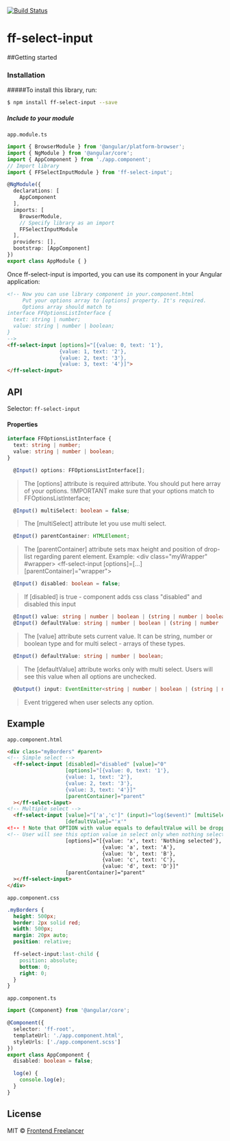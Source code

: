 [![Build Status](https://travis-ci.org/frontendfreelancerdk/ff-select-input.svg?branch=master)](https://travis-ci.org/frontendfreelancerdk/ff-select-input)

# ff-select-input

##Getting started

### Installation

#####To install this library, run:

```bash
$ npm install ff-select-input --save
```

##### Include to your module
 `app.module.ts`

```typescript
import { BrowserModule } from '@angular/platform-browser';
import { NgModule } from '@angular/core';
import { AppComponent } from './app.component';
// Import library
import { FFSelectInputModule } from 'ff-select-input';

@NgModule({
  declarations: [
    AppComponent
  ],
  imports: [
    BrowserModule,
    // Specify library as an import
    FFSelectInputModule
  ],
  providers: [],
  bootstrap: [AppComponent]
})
export class AppModule { }
```

Once ff-select-input is imported, you can use its component in your Angular application:

```html
<!-- Now you can use library component in your.component.html
     Put your options array to [options] property. It's required.   
     Options array should match to 
interface FFOptionsListInterface {
  text: string | number;
  value: string | number | boolean;
} 
-->
<ff-select-input [options]="[{value: 0, text: '1'},
                 {value: 1, text: '2'},
                 {value: 2, text: '3'},
                 {value: 3, text: '4'}]">
</ff-select-input>
```

## API

Selector: `ff-select-input`  

#### Properties


```typescript
interface FFOptionsListInterface {
  text: string | number;
  value: string | number | boolean;
}

  @Input() options: FFOptionsListInterface[];
```
>  The [options] attribute is required attribute. You should put here array of your options. 
> !IMPORTANT make sure that your options match to FFOptionsListInterface;

```typescript
  @Input() multiSelect: boolean = false;
```
> The [multiSelect] attribute let you use multi select.

```typescript
  @Input() parentContainer: HTMLElement;
```
>  The [parentContainer] attribute sets max height and position of drop-list regarding parent element.
>Example: <div class="myWrapper" #wrapper>
>           <ff-select-input [options]=[...] [parentContainer]="wrapper">
>         </ff-select-input>

```typescript
  @Input() disabled: boolean = false;
```
>  If [disabled] is true - component adds css class "disabled" and disabled this input

```typescript
  @Input() value: string | number | boolean | (string | number | boolean)[];
  @Input() defaultValue: string | number | boolean | (string | number | boolean)[];
```
> The [value] attribute sets current value. 
> It can be string, number or boolean type and for multi select - arrays of these types.

```typescript
  @Input() defaultValue: string | number | boolean;
```
> The [defaultValue] attribute works only with multi select. 
> Users will see this value when all options are unchecked. 

```typescript
  @Output() input: EventEmitter<string | number | boolean | (string | number | boolean)[]>;
```
> Event triggered when user selects any option.


## Example

`app.component.html`
```html
<div class="myBorders" #parent>
<!-- Simple select -->
  <ff-select-input [disabled]="disabled" [value]="0"
                   [options]="[{value: 0, text: '1'},
                   {value: 1, text: '2'},
                   {value: 2, text: '3'},
                   {value: 3, text: '4'}]"
                   [parentContainer]="parent"
  ></ff-select-input>
<!-- Multiple select -->
  <ff-select-input [value]="['a','c']" (input)="log($event)" [multiSelect]="true"
                   [defaultValue]="'x'"
<!-- ! Note that OPTION with value equals to defaultValue will be dropped from options list -->
<!-- User will see this option value in select only when nothing selected-->
                   [options]="[{value: 'x', text: 'Nothing selected'},
                               {value: 'a', text: 'A'},
                               {value: 'b', text: 'B'},
                               {value: 'c', text: 'C'},
                               {value: 'd', text: 'D'}]"
                   [parentContainer]="parent"
  ></ff-select-input>
</div>

```

`app.component.css`
```css
.myBorders {
  height: 500px;
  border: 2px solid red;
  width: 500px;
  margin: 20px auto;
  position: relative;

  ff-select-input:last-child {
    position: absolute;
    bottom: 0;
    right: 0;
  }
}

```

`app.component.ts`
```typescript
import {Component} from '@angular/core';

@Component({
  selector: 'ff-root',
  templateUrl: './app.component.html',
  styleUrls: ['./app.component.scss']
})
export class AppComponent {
  disabled: boolean = false;

  log(e) {
    console.log(e);
  }
}

```
## License

MIT © [Frontend Freelancer](mailto:developer@frontend-freelancer.com)
